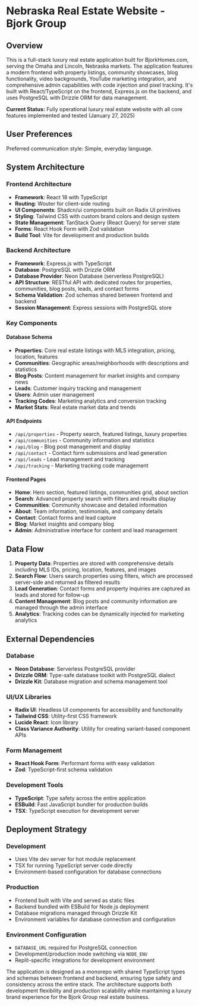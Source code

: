 # Nebraska Real Estate Website - Bjork Group

## Overview

This is a full-stack luxury real estate application built for BjorkHomes.com, serving the Omaha and Lincoln, Nebraska markets. The application features a modern frontend with property listings, community showcases, blog functionality, video backgrounds, YouTube marketing integration, and comprehensive admin capabilities with code injection and pixel tracking. It's built with React/TypeScript on the frontend, Express.js on the backend, and uses PostgreSQL with Drizzle ORM for data management.

**Current Status:** Fully operational luxury real estate website with all core features implemented and tested (January 27, 2025)

## User Preferences

Preferred communication style: Simple, everyday language.

## System Architecture

### Frontend Architecture
- **Framework**: React 18 with TypeScript
- **Routing**: Wouter for client-side routing
- **UI Components**: Shadcn/ui components built on Radix UI primitives
- **Styling**: Tailwind CSS with custom brand colors and design system
- **State Management**: TanStack Query (React Query) for server state
- **Forms**: React Hook Form with Zod validation
- **Build Tool**: Vite for development and production builds

### Backend Architecture
- **Framework**: Express.js with TypeScript
- **Database**: PostgreSQL with Drizzle ORM
- **Database Provider**: Neon Database (serverless PostgreSQL)
- **API Structure**: RESTful API with dedicated routes for properties, communities, blog posts, leads, and contact forms
- **Schema Validation**: Zod schemas shared between frontend and backend
- **Session Management**: Express sessions with PostgreSQL store

### Key Components

#### Database Schema
- **Properties**: Core real estate listings with MLS integration, pricing, location, features
- **Communities**: Geographic areas/neighborhoods with descriptions and statistics
- **Blog Posts**: Content management for market insights and company news
- **Leads**: Customer inquiry tracking and management
- **Users**: Admin user management
- **Tracking Codes**: Marketing analytics and conversion tracking
- **Market Stats**: Real estate market data and trends

#### API Endpoints
- `/api/properties` - Property search, featured listings, luxury properties
- `/api/communities` - Community information and statistics
- `/api/blog` - Blog post management and display
- `/api/contact` - Contact form submissions and lead generation
- `/api/leads` - Lead management and tracking
- `/api/tracking` - Marketing tracking code management

#### Frontend Pages
- **Home**: Hero section, featured listings, communities grid, about section
- **Search**: Advanced property search with filters and results display
- **Communities**: Community showcase and detailed information
- **About**: Team information, testimonials, and company details
- **Contact**: Contact forms and lead capture
- **Blog**: Market insights and company blog
- **Admin**: Administrative interface for content and lead management

## Data Flow

1. **Property Data**: Properties are stored with comprehensive details including MLS IDs, pricing, location, features, and images
2. **Search Flow**: Users search properties using filters, which are processed server-side and returned as filtered results
3. **Lead Generation**: Contact forms and property inquiries are captured as leads and stored for follow-up
4. **Content Management**: Blog posts and community information are managed through the admin interface
5. **Analytics**: Tracking codes can be dynamically injected for marketing analytics

## External Dependencies

### Database
- **Neon Database**: Serverless PostgreSQL provider
- **Drizzle ORM**: Type-safe database toolkit with PostgreSQL dialect
- **Drizzle Kit**: Database migration and schema management tool

### UI/UX Libraries
- **Radix UI**: Headless UI components for accessibility and functionality
- **Tailwind CSS**: Utility-first CSS framework
- **Lucide React**: Icon library
- **Class Variance Authority**: Utility for creating variant-based component APIs

### Form Management
- **React Hook Form**: Performant forms with easy validation
- **Zod**: TypeScript-first schema validation

### Development Tools
- **TypeScript**: Type safety across the entire application
- **ESBuild**: Fast JavaScript bundler for production builds
- **TSX**: TypeScript execution for development server

## Deployment Strategy

### Development
- Uses Vite dev server for hot module replacement
- TSX for running TypeScript server code directly
- Environment-based configuration for database connections

### Production
- Frontend built with Vite and served as static files
- Backend bundled with ESBuild for Node.js deployment
- Database migrations managed through Drizzle Kit
- Environment variables for database connection and configuration

### Environment Configuration
- `DATABASE_URL` required for PostgreSQL connection
- Development/production mode switching via `NODE_ENV`
- Replit-specific integrations for development environment

The application is designed as a monorepo with shared TypeScript types and schemas between frontend and backend, ensuring type safety and consistency across the entire stack. The architecture supports both development flexibility and production scalability while maintaining a luxury brand experience for the Bjork Group real estate business.